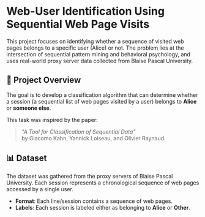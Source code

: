 # Web-User Identification Using Sequential Web Page Visits
 
This project focuses on identifying whether a sequence of visited web pages belongs to a specific user (Alice) or not. The problem lies at the intersection of sequential pattern mining and behavioral psychology, and uses real-world proxy server data collected from Blaise Pascal University.

## 🧠 Project Overview

The goal is to develop a classification algorithm that can determine whether a session (a sequential list of web pages visited by a user) belongs to **Alice** or **someone else**.

This task was inspired by the paper:
> *"A Tool for Classification of Sequential Data"*  
> by Giacomo Kahn, Yannick Loiseau, and Olivier Raynaud.

## 📊 Dataset

The dataset was gathered from the proxy servers of Blaise Pascal University. Each session represents a chronological sequence of web pages accessed by a single user.

- **Format**: Each line/session contains a sequence of web pages.
- **Labels**: Each session is labeled either as belonging to **Alice** or **Other**.
 
 
